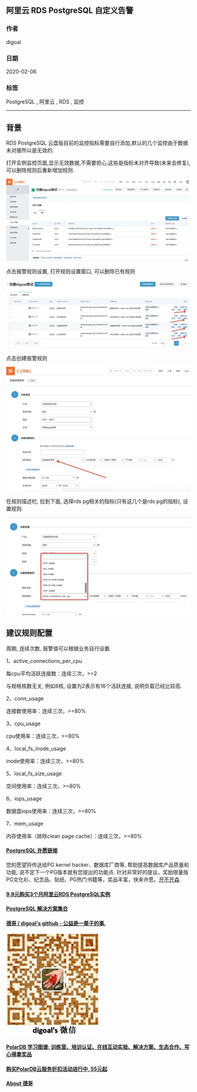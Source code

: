 ## 阿里云 RDS PostgreSQL 自定义告警  
        
### 作者                                                                        
digoal                                                                                                                 
                          
### 日期                                                                                                                 
2020-02-06                                                                                                             
                                                                                                                 
### 标签                                                                                                                 
PostgreSQL , 阿里云 , RDS , 监控   
                     
----               
                          
## 背景      
RDS PostgreSQL 云盘版目前的监控指标需要自行添加,默认的几个监控由于数据未对接所以是无效的.  
  
打开实例监控页面,显示无效数据,不需要担心,这些是指标未对齐导致(未来会修复),可以删除规则后重新增加规则.  
  
![pic](20200206_01_pic_001.jpg)  
  
点击报警规则设置, 打开规则设置窗口, 可以删除已有规则  
  
![pic](20200206_01_pic_002.jpg)  
  
点击创建报警规则  
  
![pic](20200206_01_pic_003.jpg)  
  
在规则描述栏, 拉到下面, 选择rds pg相关的指标(只有这几个是rds pg的指标), 设置规则.   
  
![pic](20200206_01_pic_004.jpg)  
  
## 建议规则配置  
周期, 连续次数, 报警值可以根据业务自行设置.   
  
1、active_connections_per_cpu  
  
每cpu平均活跃连接数：连续三次，>=2    
  
与规格核数无关, 例如8核, 设置为2表示有16个活跃连接, 说明负载已经比较高.   
  
2、conn_usage   
  
连接数使用率：连续三次，>=80%    
  
3、cpu_usage  
  
cpu使用率：连续三次，>=80%     
  
4、local_fs_inode_usage   
  
inode使用率：连续三次，>=80%     
  
5、local_fs_size_usage  
  
空间使用率：连续三次，>=80%    
  
6、iops_usage   
  
数据盘iops使用率：连续三次，>=80%   
  
7、mem_usage   
  
内存使用率（排除clean page cache）：连续三次，>=80%    
  
    
  
  
  
  
  
  
  
  
  
  
  
  
  
  
  
  
  
  
  
  
  
  
  
  
  
  
  
  
  
  
  
  
  
  
  
  
  
  
  
  
  
  
  
  
  
  
  
  
  
  
  
  
  
#### [PostgreSQL 许愿链接](https://github.com/digoal/blog/issues/76 "269ac3d1c492e938c0191101c7238216")
您的愿望将传达给PG kernel hacker、数据库厂商等, 帮助提高数据库产品质量和功能, 说不定下一个PG版本就有您提出的功能点. 针对非常好的提议，奖励限量版PG文化衫、纪念品、贴纸、PG热门书籍等，奖品丰富，快来许愿。[开不开森](https://github.com/digoal/blog/issues/76 "269ac3d1c492e938c0191101c7238216").  
  
  
#### [9.9元购买3个月阿里云RDS PostgreSQL实例](https://www.aliyun.com/database/postgresqlactivity "57258f76c37864c6e6d23383d05714ea")
  
  
#### [PostgreSQL 解决方案集合](https://yq.aliyun.com/topic/118 "40cff096e9ed7122c512b35d8561d9c8")
  
  
#### [德哥 / digoal's github - 公益是一辈子的事.](https://github.com/digoal/blog/blob/master/README.md "22709685feb7cab07d30f30387f0a9ae")
  
  
![digoal's wechat](../pic/digoal_weixin.jpg "f7ad92eeba24523fd47a6e1a0e691b59")
  
  
#### [PolarDB 学习图谱: 训练营、培训认证、在线互动实验、解决方案、生态合作、写心得拿奖品](https://www.aliyun.com/database/openpolardb/activity "8642f60e04ed0c814bf9cb9677976bd4")
  
  
#### [购买PolarDB云服务折扣活动进行中, 55元起](https://www.aliyun.com/activity/new/polardb-yunparter?userCode=bsb3t4al "e0495c413bedacabb75ff1e880be465a")
  
  
#### [About 德哥](https://github.com/digoal/blog/blob/master/me/readme.md "a37735981e7704886ffd590565582dd0")
  
